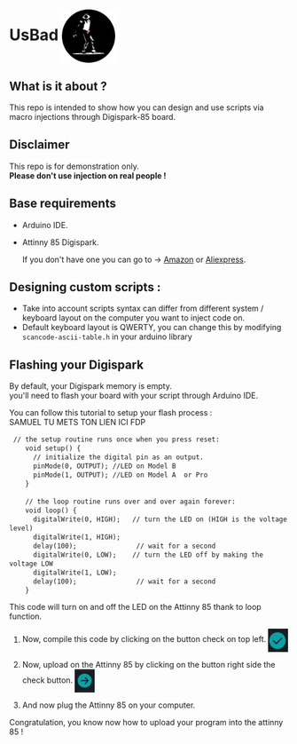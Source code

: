  # UsBad <img src="src\img\logo.png" alt="Logo" width="96" align="center">

## What is it about ?
This repo is intended to show how you can design and use scripts via macro injections through Digispark-85 board.

## Disclaimer

This repo is for demonstration only. <br/>
**Please don't use injection on real people !**

## Base requirements

- Arduino IDE.
- Attinny 85 Digispark.

    If you don't have one you can go to -> [Amazon](https://www.amazon.fr/ZHITING-Digispark-Kickstarter-d%C3%A9veloppement-compatible/dp/B08B3N57ZP/ref=sr_1_6?__mk_fr_FR=%C3%85M%C3%85%C5%BD%C3%95%C3%91&crid=HQFJA0K3LXRH&keywords=attiny85+digispark&qid=1681031001&sprefix=attiny85+digispar%2Caps%2C127&sr=8-6) or [Aliexpress](https://fr.aliexpress.com/item/4000051261168.html?spm=a2g0o.productlist.main.23.267067edr3PXQJ&algo_pvid=e88e6c3a-7b7f-4345-84ec-5d4d022612cf&algo_exp_id=e88e6c3a-7b7f-4345-84ec-5d4d022612cf-11&pdp_npi=3%40dis%21EUR%212.46%212.33%21%21%21%21%21%402145274c16810310553187628d06ee%2110000010923830551%21sea%21FR%210&curPageLogUid=0SJbZC3m1MvB).

## Designing custom scripts :
- Take into account scripts syntax can differ from different system / keyboard layout on the computer you want to inject code on.
- Default keyboard layout is QWERTY, you can change this by modifying `scancode-ascii-table.h` in your arduino library


## Flashing your Digispark

By default, your Digispark memory is empty. <br/>
you'll need to flash your board with your script through Arduino IDE.

You can follow this tutorial to setup your flash process : <br/>
SAMUEL TU METS TON LIEN ICI FDP

```arduino
 // the setup routine runs once when you press reset:
    void setup() {                
      // initialize the digital pin as an output.
      pinMode(0, OUTPUT); //LED on Model B
      pinMode(1, OUTPUT); //LED on Model A  or Pro
    }
     
    // the loop routine runs over and over again forever:
    void loop() {
      digitalWrite(0, HIGH);   // turn the LED on (HIGH is the voltage level)
      digitalWrite(1, HIGH);
      delay(100);               // wait for a second
      digitalWrite(0, LOW);    // turn the LED off by making the voltage LOW
      digitalWrite(1, LOW); 
      delay(100);               // wait for a second
    }
```
This code will turn on and off the LED on the Attinny 85 thank to loop function.

1) Now, compile this code by clicking on the button check on top left. <img src="src\img\check.png" alt="Logo" width="36" align="center">

2) Now, upload on the Attinny 85 by clicking on the button right side the check button. <img src="src\img\upload.png" alt="Logo" width="36" align="center">

3) And now plug the Attinny 85 on your computer.

Congratulation, you know now how to upload your program into the attinny 85 !
